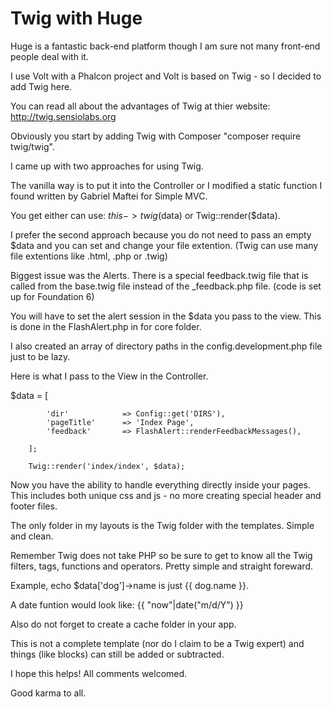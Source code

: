 <h1>Twig with Huge</h1>

Huge is a fantastic back-end platform though I am sure not many front-end people deal with it.

I use Volt with a Phalcon project and Volt is based on Twig - so I decided to add Twig here.

You can read all about the advantages of Twig at thier website: http://twig.sensiolabs.org

Obviously you start by adding Twig with Composer "composer require twig/twig".

I came up with two approaches for using Twig.  

The vanilla way is to put it into the Controller or I modified a static function I found written by Gabriel Maftei for Simple MVC.

You get either can use:  $this->twig($data) or Twig::render($data).

I prefer the second approach because you do not need to pass an empty $data and you can set and change your file extention.  (Twig can use many file extentions like .html, .php or .twig)

Biggest issue was the Alerts. There is a special feedback.twig file that is called from the base.twig file instead of the _feedback.php file.  (code is set up for Foundation 6)

You will have to set the alert session in the $data you pass to the view. This is done in the FlashAlert.php in for core folder.

I also created an array of directory paths in the config.development.php file just to be lazy.

Here is what I pass to the View in the Controller.

  $data = [

            'dir'            => Config::get('DIRS'),
            'pageTitle'      => 'Index Page',
            'feedback'       => FlashAlert::renderFeedbackMessages(),

        ];

        Twig::render('index/index', $data);


Now you have the ability to handle everything directly inside your pages. This includes both unique css and js - no more creating special header and footer files.

The only folder in my layouts is the Twig folder with the templates.  Simple and clean.

Remember Twig does not take PHP so be sure to get to know all the Twig filters, tags, functions and operators.  Pretty simple and straight foreward.

Example, echo $data['dog']->name  is just {{ dog.name }}. 

A date funtion would look like:  {{ "now"|date("m/d/Y") }}

Also do not forget to create a cache folder in your app.  

This is not a complete template (nor do I claim to be a Twig expert) and things (like blocks) can still be added or subtracted.

I hope this helps! All comments welcomed.

Good karma to all.